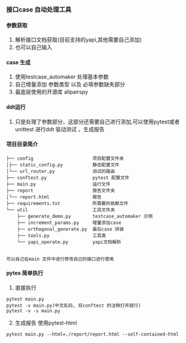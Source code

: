 ### 接口case 自动处理工具

#### 参数获取

1. 解析接口文档获取(目前支持的yapi,其他需要自己添加)
2. 也可以自己输入

#### case 生成

1. 使用testcase_automaker 处理基本参数
2. 自己增量添加 参数类型 以及 必填参数缺失部分
3. 最底层使用的开源库 allpairspy

#### ddt运行

1. 只是处理了参数部分，这部分还需要自己进行添加,可以使用pytest或者unittest 进行ddt 驱动测试 ，生成报告

#### 项目目录简介

``` 
├── config                      项目配置文件夹
│├── static_config.py           静态配置文件
│└── url_router.py              测试的路由
├── conftest.py                 pytest 配置文件
├── main.py                     运行文件
├── report                      报告文件夹
│└── report.html                报告
├── requirements.txt            所需要的依赖文件
└── util                        工具文件夹
    ├── generate_demo.py        testcase_automaker 示例
    ├── increment_params.py     增量添加case
    ├── orthogonal_generate.py  最后case 拼装
    ├── tools.py                工具类
    └── yapi_operate.py         yapi文档解析


可以自己在main 文件中进行修改自己的接口进行使用

```

#### pytes 简单执行

1. 直接执行

```
pytest main.py
pytest -v main.py(中文乱码, 将conftest 的注释打开就行)
pytest -v -s main.py
```

2. 生成报告 使用pytest-html

```
pytest main.py --html=./report/report.html --self-contained-html
```